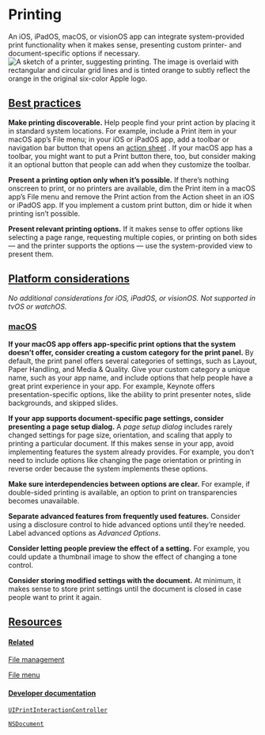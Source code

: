 Printing
========

An iOS, iPadOS, macOS, or visionOS app can integrate system-provided print functionality when it makes sense, presenting custom printer- and document-specific options if necessary.![A sketch of a printer, suggesting printing. The image is overlaid with rectangular and circular grid lines and is tinted orange to subtly reflect the orange in the original six-color Apple logo.](https://docs-assets.developer.apple.com/published/1194b45798f16b503c0a91c6d8ed3ecc/patterns-printing-intro@2x.png)

[Best practices](/design/human-interface-guidelines/printing#Best-practices)
----------------------------------------------------------------------------

**Make printing discoverable.** Help people find your print action by placing it in standard system locations. For example, include a Print item in your macOS app’s File menu; in your iOS or iPadOS app, add a toolbar or navigation bar button that opens an [action sheet](https://developer.apple.com/design/human-interface-guidelines/action-sheets)
. If your macOS app has a toolbar, you might want to put a Print button there, too, but consider making it an optional button that people can add when they customize the toolbar.

**Present a printing option only when it’s possible.** If there’s nothing onscreen to print, or no printers are available, dim the Print item in a macOS app’s File menu and remove the Print action from the Action sheet in an iOS or iPadOS app. If you implement a custom print button, dim or hide it when printing isn’t possible.

**Present relevant printing options.** If it makes sense to offer options like selecting a page range, requesting multiple copies, or printing on both sides — and the printer supports the options — use the system-provided view to present them.

[Platform considerations](/design/human-interface-guidelines/printing#Platform-considerations)
----------------------------------------------------------------------------------------------

*No additional considerations for iOS, iPadOS, or visionOS. Not supported in tvOS or watchOS.*

### [macOS](/design/human-interface-guidelines/printing#macOS)

**If your macOS app offers app-specific print options that the system doesn’t offer, consider creating a custom category for the print panel.** By default, the print panel offers several categories of settings, such as Layout, Paper Handling, and Media & Quality. Give your custom category a unique name, such as your app name, and include options that help people have a great print experience in your app. For example, Keynote offers presentation-specific options, like the ability to print presenter notes, slide backgrounds, and skipped slides.

**If your app supports document-specific page settings, consider presenting a page setup dialog.** A *page setup dialog* includes rarely changed settings for page size, orientation, and scaling that apply to printing a particular document. If this makes sense in your app, avoid implementing features the system already provides. For example, you don’t need to include options like changing the page orientation or printing in reverse order because the system implements these options.

**Make sure interdependencies between options are clear.** For example, if double-sided printing is available, an option to print on transparencies becomes unavailable.

**Separate advanced features from frequently used features.** Consider using a disclosure control to hide advanced options until they’re needed. Label advanced options as *Advanced Options*.

**Consider letting people preview the effect of a setting.** For example, you could update a thumbnail image to show the effect of changing a tone control.

**Consider storing modified settings with the document.** At minimum, it makes sense to store print settings until the document is closed in case people want to print it again.

[Resources](/design/human-interface-guidelines/printing#Resources)
------------------------------------------------------------------

#### [Related](/design/human-interface-guidelines/printing#Related)

[File management](/design/human-interface-guidelines/file-management)


[File menu](/design/human-interface-guidelines/the-menu-bar#File-menu)


#### [Developer documentation](/design/human-interface-guidelines/printing#Developer-documentation)

[`UIPrintInteractionController`](/documentation/uikit/uiprintinteractioncontroller)


[`NSDocument`](/documentation/appkit/nsdocument)


